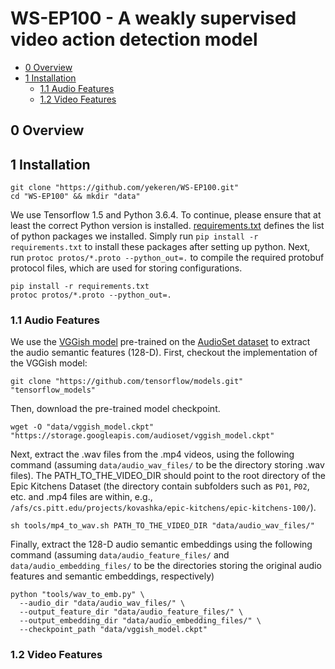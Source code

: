 # WS-EP100 - A weakly supervised video action detection model

* [0 Overview](#0-overview)
* [1 Installation](#1-installation)
  - [1.1 Audio Features](#11-audio-features)
  - [1.2 Video Features](#12-video-features)


## 0 Overview

## 1 Installation

```
git clone "https://github.com/yekeren/WS-EP100.git"
cd "WS-EP100" && mkdir "data"
```

We use Tensorflow 1.5 and Python 3.6.4. To continue, please ensure that at least the correct Python version is installed.
[requirements.txt](requirements.txt) defines the list of python packages we installed.
Simply run ```pip install -r requirements.txt``` to install these packages after setting up python.
Next, run ```protoc protos/*.proto --python_out=.``` to compile the required protobuf protocol files, which are used for storing configurations.

```
pip install -r requirements.txt
protoc protos/*.proto --python_out=.
```

### 1.1 Audio Features

We use the [VGGish model](https://github.com/tensorflow/models/tree/master/research/audioset/vggish) pre-trained on the [AudioSet dataset](https://research.google.com/audioset/) to extract the audio semantic features (128-D).
First, checkout the implementation of the VGGish model:

```
git clone "https://github.com/tensorflow/models.git" "tensorflow_models" 
```

Then, download the pre-trained model checkpoint.

```
wget -O "data/vggish_model.ckpt" "https://storage.googleapis.com/audioset/vggish_model.ckpt"
```

Next, extract the .wav files from the .mp4 videos, using the following command (assuming ```data/audio_wav_files/``` to be the directory storing .wav files).
The PATH_TO_THE_VIDEO_DIR should point to the root directory of the Epic Kitchens Dataset (the directory contain subfolders such as ```P01```, ```P02```, etc. and .mp4 files are within, e.g., ```/afs/cs.pitt.edu/projects/kovashka/epic-kitchens/epic-kitchens-100/```).

```
sh tools/mp4_to_wav.sh PATH_TO_THE_VIDEO_DIR "data/audio_wav_files/"
```

Finally, extract the 128-D audio semantic embeddings using the following command (assuming ```data/audio_feature_files/``` and ```data/audio_embedding_files/``` to be the directories storing the original audio features and semantic embeddings, respectively)

```
python "tools/wav_to_emb.py" \
  --audio_dir "data/audio_wav_files/" \
  --output_feature_dir "data/audio_feature_files/" \
  --output_embedding_dir "data/audio_embedding_files/" \
  --checkpoint_path "data/vggish_model.ckpt"
```
### 1.2 Video Features
